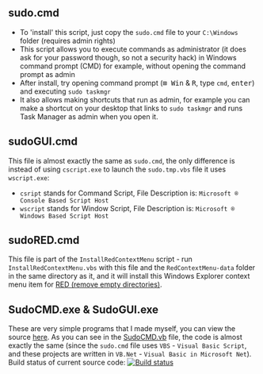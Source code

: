 ## sudo.cmd
- To 'install' this script, just copy the `sudo.cmd` file to your `C:\Windows` folder (requires admin rights)
- This script allows you to execute commands as administrator (it does ask for your password though, so not a security hack) in Windows command prompt (CMD) for example, without opening the command prompt as admin
- After install, try opening command prompt (<kbd>⊞ Win</kbd> & <kbd>R</kbd>, type `cmd`, <kbd>enter</kbd>) and executing `sudo taskmgr`
- It also allows making shortcuts that run as admin, for example you can make a shortcut on your desktop that links to `sudo taskmgr` and runs Task Manager as admin when you open it.

## sudoGUI.cmd
This file is almost exactly the same as `sudo.cmd`, the only difference is instead of using `cscript.exe` to launch the `sudo.tmp.vbs` file it uses `wscript.exe`:
- `csript` stands for Command Script, File Description is: `Microsoft ® Console Based Script Host`
- `wscript` stands for Window Script, File Description is: `Microsoft ® Windows Based Script Host`

## sudoRED.cmd
This file is part of the `InstallRedContextMenu` script - run `InstallRedContextMenu.vbs` with this file and the `RedContextMenu-data` folder in the same directory as it, and it will install this Windows Explorer context menu item for [RED (remove empty directories)](http://sourceforge.net/projects/rem-empty-dir/files/red-v2.2-setup.exe/download).

## SudoCMD.exe & SudoGUI.exe
These are very simple programs that I made myself, you can view the source [here](https://github.com/Walkman100/Misc/tree/master/Sudo.NET). As you can see in the [SudoCMD.vb](https://github.com/Walkman100/Misc/blob/master/Sudo.NET/SudoCMD.vb) file, the code is almost exactly the same (since the `sudo.cmd` file uses `VBS` - `Visual Basic Script`, and these projects are written in `VB.Net` - `Visual Basic in Microsoft Net`). Build status of current source code: [![Build status](https://ci.appveyor.com/api/projects/status/6ptclhrdhs1e5c8c)](https://ci.appveyor.com/project/Walkman100/misc-847)
